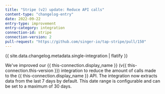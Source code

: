 ```yaml
---
title: "Stripe (v2) update: Reduce API calls"
content-type: "changelog-entry"
date: 2022-09-22
entry-type: improvement
entry-category: integration
connection-id: stripe
connection-version: 2
pull-request: "https://github.com/singer-io/tap-stripe/pull/150"
---
```

{{ site.data.changelog.metadata.single-integration | flatify }}

We've improved our {{ this-connection.display_name }} (v{{ this-connection.this-version }}) integration to reduce the amount of calls made to the {{ this-connection.display_name }} API. The integration now extracts data from the last 7 days by default. This date range is configurable and can be set to a maximum of 30 days.